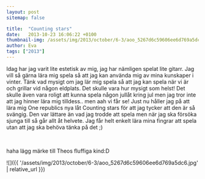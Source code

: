 ```yaml
---
layout: post
sitemap: false

title:  "Counting stars"
date:   2013-10-23 16:06:22 +0100
thumbnail-img: /assets/img/2013/october/6-3/aoo_5267d6c59606ee6d769a5dc6.jpg
author: Eva
tags: ["2013"]
---
```


Idag har jag varit lite estetisk av mig, jag har nämligen spelat lite gitarr. Jag vill så gärna lära mig spela så att jag kan använda mig av mina kunskaper i vinter. Tänk vad mysigt om jag lär mig spela så att jag kan spela när vi är och grillar vid någon eldplats. Det skulle vara hur mysigt som helst! Det skulle även vara roligt att kunna spela någon jullåt kring jul men jag tror inte att jag hinner lära mig tilldess.. men aah vi får se! Just nu håller jag på att lära mig One republics nya låt Counting stars för att jag tycker att den är så svängig. Den var lättare än vad jag trodde att spela men när jag ska försöka sjunga till så går allt åt helvete. Jag får helt enkelt lära mina fingrar att spela utan att jag ska behöva tänka på det ;)




 




haha lägg märke till Theos fluffiga kind:D

![]({{ '/assets/img/2013/october/6-3/aoo_5267d6c59606ee6d769a5dc6.jpg'  | relative_url }})

